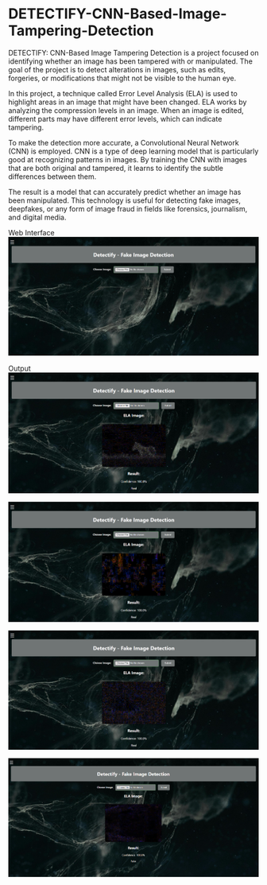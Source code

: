 # DETECTIFY-CNN-Based-Image-Tampering-Detection
DETECTIFY: CNN-Based Image Tampering Detection is a project focused on identifying whether an image has been tampered with or manipulated. The goal of the project is to detect alterations in images, such as edits, forgeries, or modifications that might not be visible to the human eye.

In this project, a technique called Error Level Analysis (ELA) is used to highlight areas in an image that might have been changed. ELA works by analyzing the compression levels in an image. When an image is edited, different parts may have different error levels, which can indicate tampering.

To make the detection more accurate, a Convolutional Neural Network (CNN) is employed. CNN is a type of deep learning model that is particularly good at recognizing patterns in images. By training the CNN with images that are both original and tampered, it learns to identify the subtle differences between them.

The result is a model that can accurately predict whether an image has been manipulated. This technology is useful for detecting fake images, deepfakes, or any form of image fraud in fields like forensics, journalism, and digital media.

Web Interface
![image_alt](https://github.com/Darshants6364/DETECTIFY-CNN-Based-Image-Tampering-Detection/blob/96845a0a5cb6804c645c10874893bf08c496f422/Screenshot%202024-02-16%20231520.png)

Output
![image_alt](https://github.com/Darshants6364/DETECTIFY-CNN-Based-Image-Tampering-Detection/blob/500ec413075c0d389b119a5b6e9ad57eeda83c30/Screenshot%202024-02-16%20234715.png)

![image_alt](https://github.com/Darshants6364/DETECTIFY-CNN-Based-Image-Tampering-Detection/blob/500ec413075c0d389b119a5b6e9ad57eeda83c30/Screenshot%202024-02-29%20085816.png)

![image_alt](https://github.com/Darshants6364/DETECTIFY-CNN-Based-Image-Tampering-Detection/blob/500ec413075c0d389b119a5b6e9ad57eeda83c30/Screenshot%202024-04-24%20020247.png)

![image_alt](https://github.com/Darshants6364/DETECTIFY-CNN-Based-Image-Tampering-Detection/blob/500ec413075c0d389b119a5b6e9ad57eeda83c30/Screenshot%202024-04-24%20021303.png)
